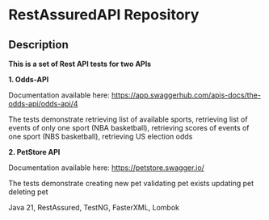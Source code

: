 # RestAssuredAPI Repository
## Description
**This is a set of Rest API tests for two APIs**

**1. Odds-API**

Documentation available here: https://app.swaggerhub.com/apis-docs/the-odds-api/odds-api/4

The tests demonstrate 
retrieving list of available sports, 
retrieving list of events of only one sport (NBA basketball), 
retrieving scores of events of one sport (NBS basketball), 
retrieving US election odds

**2. PetStore API**

Documentation available here: https://petstore.swagger.io/

The tests demonstrate
creating new pet
validating pet exists
updating pet
deleting pet

Java 21, RestAssured, TestNG, FasterXML, Lombok
